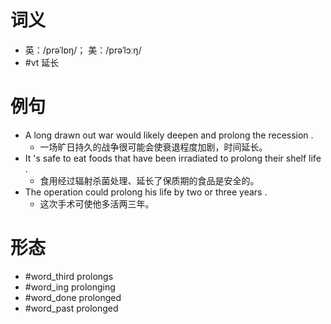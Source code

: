 # 词义
- 英：/prəˈlɒŋ/； 美：/prəˈlɔːŋ/
- #vt 延长
# 例句
- A long drawn out war would likely deepen and prolong the recession .
	- 一场旷日持久的战争很可能会使衰退程度加剧，时间延长。
- It 's safe to eat foods that have been irradiated to prolong their shelf life .
	- 食用经过辐射杀菌处理、延长了保质期的食品是安全的。
- The operation could prolong his life by two or three years .
	- 这次手术可使他多活两三年。
# 形态
- #word_third prolongs
- #word_ing prolonging
- #word_done prolonged
- #word_past prolonged
